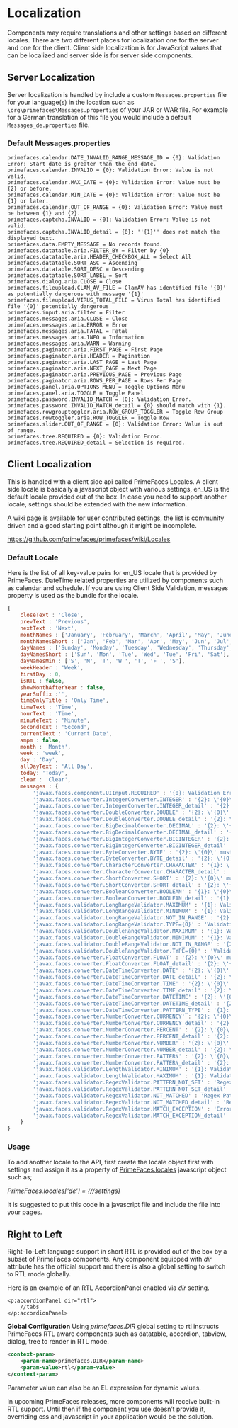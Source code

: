 # Localization

Components may require translations and other settings based on different locales. There are two
different places for localization one for the server and one for the client.  Client side localization
is for JavaScript values that can be localized and server side is for server side components.

## Server Localization
Server localization is handled by include a custom `Messages.properties` file for your language(s)
in the location such as `\org\primefaces\Messages.properties` of your JAR or WAR file.  For example for a German translation
of this file you would include a default `Messages_de.properties` file.

### Default Messages.properties

```
primefaces.calendar.DATE_INVALID_RANGE_MESSAGE_ID = {0}: Validation Error: Start date is greater than the end date.
primefaces.calendar.INVALID = {0}: Validation Error: Value is not valid.
primefaces.calendar.MAX_DATE = {0}: Validation Error: Value must be {2} or before.
primefaces.calendar.MIN_DATE = {0}: Validation Error: Value must be {1} or later.
primefaces.calendar.OUT_OF_RANGE = {0}: Validation Error: Value must be between {1} and {2}.
primefaces.captcha.INVALID = {0}: Validation Error: Value is not valid.
primefaces.captcha.INVALID_detail = {0}: ''{1}'' does not match the displayed text.
primefaces.data.EMPTY_MESSAGE = No records found.
primefaces.datatable.aria.FILTER_BY = Filter by {0}
primefaces.datatable.aria.HEADER_CHECKBOX_ALL = Select All
primefaces.datatable.SORT_ASC = Ascending
primefaces.datatable.SORT_DESC = Descending
primefaces.datatable.SORT_LABEL = Sort
primefaces.dialog.aria.CLOSE = Close
primefaces.fileupload.CLAM_AV_FILE = ClamAV has identified file '{0}' as potentially dangerous with message '{1}'
primefaces.fileupload.VIRUS_TOTAL_FILE = Virus Total has identified file '{0}' potentially dangerous
primefaces.input.aria.filter = Filter
primefaces.messages.aria.CLOSE = Close
primefaces.messages.aria.ERROR = Error
primefaces.messages.aria.FATAL = Fatal
primefaces.messages.aria.INFO = Information
primefaces.messages.aria.WARN = Warning
primefaces.paginator.aria.FIRST_PAGE = First Page
primefaces.paginator.aria.HEADER = Pagination
primefaces.paginator.aria.LAST_PAGE = Last Page
primefaces.paginator.aria.NEXT_PAGE = Next Page
primefaces.paginator.aria.PREVIOUS_PAGE = Previous Page
primefaces.paginator.aria.ROWS_PER_PAGE = Rows Per Page
primefaces.panel.aria.OPTIONS_MENU = Toggle Options Menu
primefaces.panel.aria.TOGGLE = Toggle Panel
primefaces.password.INVALID_MATCH = {0}: Validation Error.
primefaces.password.INVALID_MATCH_detail = {0} should match with {1}.
primefaces.rowgrouptoggler.aria.ROW_GROUP_TOGGLER = Toggle Row Group
primefaces.rowtoggler.aria.ROW_TOGGLER = Toggle Row
primefaces.slider.OUT_OF_RANGE = {0}: Validation Error: Value is out of range.
primefaces.tree.REQUIRED = {0}: Validation Error.
primefaces.tree.REQUIRED_detail = Selection is required.

```

## Client Localization
This is handled with a client side api called PrimeFaces Locales. A client side locale is basically 
a javascript object with various settings, en_US is the default locale provided out of the box. 
In case you need to support another locale, settings should be extended with the new information.

A wiki page is available for user contributed settings, the list is community driven and a good
starting point although it might be incomplete.

https://github.com/primefaces/primefaces/wiki/Locales

### Default Locale
Here is the list of all key-value pairs for en_US locale that is provided by PrimeFaces. DateTime
related properties are utilized by components such as calendar and schedule. If you are using Client
Side Validation, messages property is used as the bundle for the locale.

```js
{
    closeText : 'Close',
    prevText : 'Previous',
    nextText : 'Next',
    monthNames : ['January', 'February', 'March', 'April', 'May', 'June', 'July', 'August', 'September', 'October', 'November', 'December' ],
    monthNamesShort : ['Jan', 'Feb', 'Mar', 'Apr', 'May', 'Jun', 'Jul', 'Aug', 'Sep', 'Oct', 'Nov', 'Dec' ],
    dayNames : ['Sunday', 'Monday', 'Tuesday', 'Wednesday', 'Thursday', 'Friday', 'Saturday'],
    dayNamesShort : ['Sun', 'Mon', 'Tue', 'Wed', 'Tue', 'Fri', 'Sat'],
    dayNamesMin : ['S', 'M', 'T', 'W ', 'T', 'F ', 'S'],
    weekHeader : 'Week',
    firstDay : 0,
    isRTL : false,
    showMonthAfterYear : false,
    yearSuffix :'',
    timeOnlyTitle : 'Only Time',
    timeText : 'Time',
    hourText : 'Time',
    minuteText : 'Minute',
    secondText : 'Second',
    currentText : 'Current Date',
    ampm : false,
    month : 'Month',
    week : 'week',
    day : 'Day',
    allDayText : 'All Day',
    today: 'Today',
    clear : 'Clear',
    messages : {
        'javax.faces.component.UIInput.REQUIRED' : '{0}: Validation Error: Value is required.',
        'javax.faces.converter.IntegerConverter.INTEGER' : '{2}: \'{0}\' must be a number consisting of one or more digits.',
        'javax.faces.converter.IntegerConverter.INTEGER_detail' : '{2}: \'{0}\' must be a number between -2147483648 and 2147483647 Example: {1}',
        'javax.faces.converter.DoubleConverter.DOUBLE' : '{2}: \'{0}\' must be a number consisting of one or more digits.',
        'javax.faces.converter.DoubleConverter.DOUBLE_detail' : '{2}: \'{0}\' must be a number between 4.9E-324 and 1.7976931348623157E308 Example: {1}',
        'javax.faces.converter.BigDecimalConverter.DECIMAL' : '{2}: \'{0}\' must be a signed decimal number.',
        'javax.faces.converter.BigDecimalConverter.DECIMAL_detail' : '{2}: \'{0}\' must be a signed decimal number consisting of zero or more digits, that may be followed by a decimal point and fraction. Example: {1}',
        'javax.faces.converter.BigIntegerConverter.BIGINTEGER' : '{2}: \'{0}\' must be a number consisting of one or more digits.',
        'javax.faces.converter.BigIntegerConverter.BIGINTEGER_detail' : '{2}: \'{0}\' must be a number consisting of one or more digits. Example: {1}',
        'javax.faces.converter.ByteConverter.BYTE' : '{2}: \'{0}\' must be a number between 0 and 255.',
        'javax.faces.converter.ByteConverter.BYTE_detail' : '{2}: \'{0}\' must be a number between 0 and 255. Example: {1}',
        'javax.faces.converter.CharacterConverter.CHARACTER' : '{1}: \'{0}\' must be a valid character.',
        'javax.faces.converter.CharacterConverter.CHARACTER_detail' : '{1}: \'{0}\' must be a valid ASCII character.',
        'javax.faces.converter.ShortConverter.SHORT' : '{2}: \'{0}\' must be a number consisting of one or more digits.',
        'javax.faces.converter.ShortConverter.SHORT_detail' : '{2}: \'{0}\' must be a number between -32768 and 32767 Example: {1}',
        'javax.faces.converter.BooleanConverter.BOOLEAN' : '{1}: \'{0}\' must be \'true\' or \'false\'',
        'javax.faces.converter.BooleanConverter.BOOLEAN_detail' : '{1}: \'{0}\' must be \'true\' or \'false\'. Any value other than \'true\' will evaluate \'false\'.',
        'javax.faces.validator.LongRangeValidator.MAXIMUM' : '{1}: Validation Error: Value is greater than allowable maximum of \'{0}\'',
        'javax.faces.validator.LongRangeValidator.MINIMUM' : '{1}: Validation Error: Value is less than allowable minimum of \'{0}\'',
        'javax.faces.validator.LongRangeValidator.NOT_IN_RANGE' : '{2}: Validation Error: Specified attribute is not between the expected values of {0} and {1}.',
        'javax.faces.validator.LongRangeValidator.TYPE={0}' : 'Validation Error: Value is not of the correct type.',
        'javax.faces.validator.DoubleRangeValidator.MAXIMUM' : '{1}: Validation Error: Value is greater than allowable maximum of \'{0}\'',
        'javax.faces.validator.DoubleRangeValidator.MINIMUM' : '{1}: Validation Error: Value is less than allowable minimum of \'{0}\'',
        'javax.faces.validator.DoubleRangeValidator.NOT_IN_RANGE' : '{2}: Validation Error: Specified attribute is not between the expected values of {0} and {1}',
        'javax.faces.validator.DoubleRangeValidator.TYPE={0}' : 'Validation Error: Value is not of the correct type',
        'javax.faces.converter.FloatConverter.FLOAT' : '{2}: \'{0}\' must be a number consisting of one or more digits.',
        'javax.faces.converter.FloatConverter.FLOAT_detail' : '{2}: \'{0}\' must be a number between 1.4E-45 and 3.4028235E38 Example: {1}',
        'javax.faces.converter.DateTimeConverter.DATE' : '{2}: \'{0}\' could not be understood as a date.',
        'javax.faces.converter.DateTimeConverter.DATE_detail' : '{2}: \'{0}\' could not be understood as a date. Example: {1}',
        'javax.faces.converter.DateTimeConverter.TIME' : '{2}: \'{0}\' could not be understood as a time.',
        'javax.faces.converter.DateTimeConverter.TIME_detail' : '{2}: \'{0}\' could not be understood as a time. Example: {1}',
        'javax.faces.converter.DateTimeConverter.DATETIME' : '{2}: \'{0}\' could not be understood as a date and time.',
        'javax.faces.converter.DateTimeConverter.DATETIME_detail' : '{2}: \'{0}\' could not be understood as a date and time. Example: {1}',
        'javax.faces.converter.DateTimeConverter.PATTERN_TYPE' : '{1}: A \'pattern\' or \'type\' attribute must be specified to convert the value \'{0}\'',
        'javax.faces.converter.NumberConverter.CURRENCY' : '{2}: \'{0}\' could not be understood as a currency value.',
        'javax.faces.converter.NumberConverter.CURRENCY_detail' : '{2}: \'{0}\' could not be understood as a currency value. Example: {1}',
        'javax.faces.converter.NumberConverter.PERCENT' : '{2}: \'{0}\' could not be understood as a percentage.',
        'javax.faces.converter.NumberConverter.PERCENT_detail' : '{2}: \'{0}\' could not be understood as a percentage. Example: {1}',
        'javax.faces.converter.NumberConverter.NUMBER' : '{2}: \'{0}\' could not be understood as a date.',
        'javax.faces.converter.NumberConverter.NUMBER_detail' : '{2}: \'{0}\' is not a number. Example: {1}',
        'javax.faces.converter.NumberConverter.PATTERN' : '{2}: \'{0}\' is not a number pattern.',
        'javax.faces.converter.NumberConverter.PATTERN_detail' : '{2}: \'{0}\' is not a number pattern. Example: {1}',
        'javax.faces.validator.LengthValidator.MINIMUM' : '{1}: Validation Error: Length is less than allowable minimum of \'{0}\'',
        'javax.faces.validator.LengthValidator.MAXIMUM' : '{1}: Validation Error: Length is greater than allowable maximum of \'{0}\'',
        'javax.faces.validator.RegexValidator.PATTERN_NOT_SET' : 'Regex pattern must be set.',
        'javax.faces.validator.RegexValidator.PATTERN_NOT_SET_detail' : 'Regex pattern must be set to non-empty value.',
        'javax.faces.validator.RegexValidator.NOT_MATCHED' : 'Regex Pattern not matched',
        'javax.faces.validator.RegexValidator.NOT_MATCHED_detail' : 'Regex pattern of \'{0}\' not matched',
        'javax.faces.validator.RegexValidator.MATCH_EXCEPTION' : 'Error in regular expression.',
        'javax.faces.validator.RegexValidator.MATCH_EXCEPTION_detail' : 'Error in regular expression, \'{0}\''
    }
}
```

### Usage

To add another locale to the API, first create the locale object first with settings and assign it as a
property of [PrimeFaces.locales](../jsdocs/modules/primefaces.html#locales) javascript object such as;

_PrimeFaces.locales['de'] = {//settings}_

It is suggested to put this code in a javascript file and include the file into your pages.


## Right to Left

Right-To-Left language support in short RTL is provided out of the box by a subset of PrimeFaces
components. Any component equipped with _dir_ attribute has the official support and there is also a
global setting to switch to RTL mode globally.

Here is an example of an RTL AccordionPanel enabled via _dir_ setting.

```xhtml
<p:accordionPanel dir="rtl">
    //tabs
</p:accordionPanel>
```
**Global Configuration**
Using _primefaces.DIR_ global setting to rtl instructs PrimeFaces RTL aware components such as
datatable, accordion, tabview, dialog, tree to render in RTL mode.

```xml
<context-param>
    <param-name>primefaces.DIR</param-name>
    <param-value>rtl</param-value>
</context-param>
```
Parameter value can also be an EL expression for dynamic values.

In upcoming PrimeFaces releases, more components will receive built-in RTL support. Until then if
the component you use doesn’t provide it, overriding css and javascript in your application would be
the solution.

